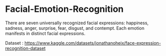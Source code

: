 # Facial-Emotion-Recognition
There are seven universally recognized facial expressions: happiness, sadness, anger, surprise, fear, disgust, and contempt. Each emotion manifests in distinct facial expressions. 

Dataset : https://www.kaggle.com/datasets/jonathanoheix/face-expression-recognition-dataset
